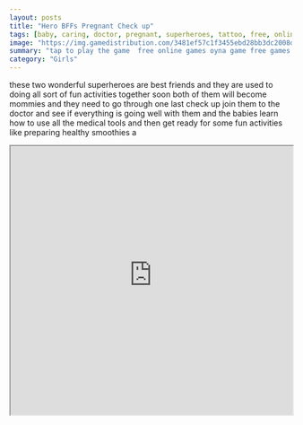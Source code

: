 ```yaml
---
layout: posts
title: "Hero BFFs Pregnant Check up"
tags: [baby, caring, doctor, pregnant, superheroes, tattoo, free, online, games, oyna, game, free, games, play, play, games]
image: "https://img.gamedistribution.com/3481ef57c1f3455ebd28bb3dc2008d78.jpg"
summary: "tap to play the game  free online games oyna game free games play play games"
category: "Girls"
---
```


these two wonderful superheroes are best friends and they are used to doing all sort of fun activities together soon both of them will become mommies and they need to go through one last check up join them to the doctor and see if everything is going well with them and the babies learn how to use all the medical tools and then get ready for some fun activities like preparing healthy smoothies a

<iframe width="100%" height="480px;" src="https://html5.gamedistribution.com/3481ef57c1f3455ebd28bb3dc2008d78/"></iframe>